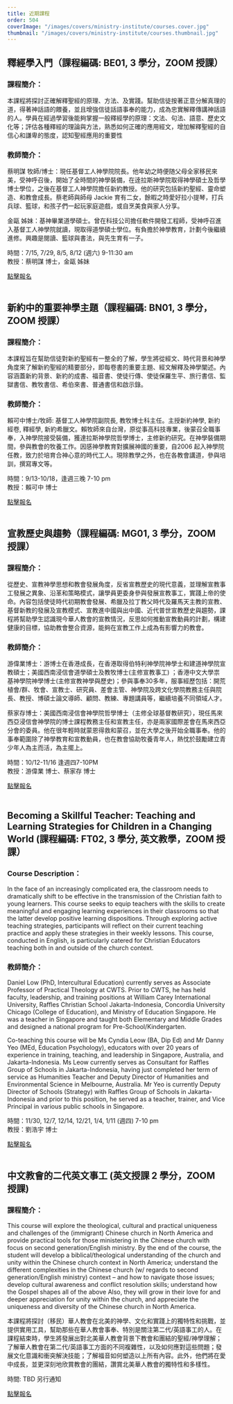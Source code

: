 ```yaml
---
title: 近期課程
order: 504
coverImage: "/images/covers/ministry-institute/courses.cover.jpg"
thumbnail: "/images/covers/ministry-institute/courses.thumbnail.jpg"
---
```


## 釋經學入門（課程編碼: BE01, 3 學分，ZOOM 授課）

### 課程簡介：

本課程將探討正確解釋聖經的原理、方法、及實踐。幫助信徒按著正意分解真理的道，得著神話語的餵養，並且增強信徒話語事奉的能力，成為忠實解釋傳講神話語的人。學員在經過學習後能夠掌握一般釋經學的原理：文法、句法、語意、歷史文化等；評估各種釋經的理論與方法，熟悉如何正確的應用經文，增加解釋聖經的自信心和謙卑的態度，認知聖經應用的重要性

### 教師簡介：

蔡明謀 牧師/博士：現任基督工人神學院院長。他年幼之時便随父母全家移民來美，受神呼召後，開始了全時間的神學裝備，在逹拉斯神學院取得神學碩士及哲學博士學位，之後在基督工人神學院擔任新約教授。他的研究包括新約聖經、靈命塑造、和教會成長。蔡老師與師母 Jackie 育有二女，餘暇之時愛好拉小提琴，打兵兵球、籃球，和孩子們一起玩家庭遊戲，或自烹美食與家人分享。

金甌 姊妹：基神畢業道學碩士。曾在科技公司擔任軟件開發工程師，受神呼召進入基督工人神學院就讀，現取得道學碩士學位。有負擔於神學教育，計劃今後繼續進修。興趣是閱讀、籃球與書法，與先生育有一子。

時間：7/15, 7/29, 8/5, 8/12 (週六) 9-11:30 am\
教授：蔡明謀 博士，金甌 姊妹

[點擊報名](https://form.jotform.com/231025956231147)
</br>
</br>

## 新約中的重要神學主題（課程編碼: BN01, 3 學分，ZOOM 授課）

### 課程簡介：

本課程旨在幫助信徒對新約聖經有一整全的了解，學生將從經文、時代背景和神學角度來了解新約聖經的精要部分，即每卷書的重要主題、經文解釋及神學闡述。內容涵蓋新約背景、新約的成書、福音書、使徒行傳、使徒保羅生平、旅行書信、監獄書信、教牧書信、希伯來書、普通書信和啟示錄。

### 教師簡介：

賴可中博士/牧師: 基督工人神學院副院長, 教牧博士科主任。主授新約神學, 新約經卷, 釋經學, 新約希臘文。賴牧師來自台灣，原從事高科技專業，後蒙召全職事奉，入神學院接受裝備，獲達拉斯神學院哲學博士，主修新約研究。在神學裝備期間，參與教會的牧養工作。因感神學教育對擴展神國的重要，自2006 起入神學院任教，致力於培育合神心意的時代工人。現除教學之外，也在各教會講道，參與培訓，撰寫專文等。

時間：9/13-10/18，逢週三晚 7-10 pm\
教授：賴可中 博士

[點擊報名](https://form.jotform.com/231025499736159)
</br>
</br>

## 宣教歷史與趨勢（課程編碼: MG01, 3 學分，ZOOM 授課）

### 課程簡介：

從歷史、宣教神學思想和教會發展角度，反省宣教歷史的現代意義，並理解宣教事工發展之異象、沿革和策略模式，讓學員更委身參與發展宣教事工，實踐上帝的使命。內容包括使徒時代初期教會發展、希臘及拉丁教父時代及羅馬天主教的宣教、基督新教的發展及宣教模式、宣教進中國與出中國、近代普世宣教歷史與趨勢，課程將幫助學生認識現今華人教會的宣教情況，反思如何推動宣教動員的計劃，構建健康的目標，協助教會整合資源，能夠在宣教工作上成為有影響力的教會。

### 教師簡介：

游偉業博士：游博士在香港成長，在香港取得伯特利神學院神學士和建道神學院宣教碩士；美國西南浸信會道學碩士及教牧博士(主修宣教事工) ；香港中文大學祟基神學院神學博士(主修宣教神學與歷史)；參與事奉30多年，服事經歷包括：開荒植會/群、牧會、宣教士、研究員、差會主管、神學院及跨文化學院教務主任與院長、教授、博碩士論文導師、顧問、教練、專題講員等，繼續培養不同領域人才。

蔡家存博士：美國西南浸信會神學院哲學博士（主修全球基督教研究），現任馬來西亞浸信會神學院的博士課程教務主任和宣教主任，亦是兩家國際差會在馬來西亞分會的委員。他在很年輕時就蒙恩得救和蒙召，並在大學之後开始全職事奉。他的事奉範圍除了神學教育和宣教動員，也在教會協助牧養青年人，熱忱於鼓勵建立青少年人為主而活，為主擺上。

時間：10/12-11/16  逢週四7-10PM\
教授：游偉業 博士、蔡家存 博士

[點擊報名](https://form.jotform.com/231025444747151)
</br>
</br>

## Becoming a Skillful Teacher: Teaching and Learning Strategies for Children in a Changing World (課程編碼: FT02, 3 學分, 英文教學，ZOOM 授課）

### Course Description：

In the face of an increasingly complicated era, the classroom needs to dramatically shift to be effective in the transmission of the Christian faith to young learners. This course seeks to equip teachers with the skills to create meaningful and engaging learning experiences in their classrooms so that the latter develop positive learning dispositions. Through exploring active teaching strategies, participants will reflect on their current teaching practice and apply these strategies in their weekly lessons. This course, conducted in English, is particularly catered for Christian Educators teaching both in and outside of the church context.

### 教師簡介：

Daniel Low (PhD, Intercultural Education) currently serves as Associate Professor of Practical Theology at CWTS. Prior to CWTS, he has held faculty, leadership, and training positions at William Carey International University, Raffles Christian School Jakarta-Indonesia, Concordia University Chicago (College of Education), and Ministry of Education Singapore. He was a teacher in Singapore and taught both Elementary and Middle Grades and designed a national program for Pre-School/Kindergarten.

Co-teaching this course will be Ms Cyndia Leow (BA, Dip Ed) and Mr Danny Yeo (MEd, Education Psychology), educators with over 20 years of experience in training, teaching, and leadership in Singapore, Australia, and Jakarta-Indonesia. Ms Leow currently serves as Consultant for Raffles Group of Schools in Jakarta-Indonesia, having just completed her term of service as Humanities Teacher and Deputy Director of Humanities and Environmental Science in Melbourne, Australia. Mr Yeo is currently Deputy Director of Schools (Strategy) with Raffles Group of Schools in Jakarta-Indonesia and prior to this position, he served as a teacher, trainer, and Vice Principal in various public schools in Singapore.

時間：11/30, 12/7, 12/14, 12/21, 1/4, 1/11 (週四) 7-10 pm\
教授：劉浩宇 博士

[點擊報名](https://form.jotform.com/231025627572150)
</br>
</br>

## 中文教會的二代英文事工 (英文授課 2 學分，ZOOM 授課)

### 課程簡介：

This course will explore the theological, cultural and practical uniqueness and challenges of the (immigrant) Chinese church in North America and provide practical tools for those ministering in the Chinese church with focus on second generation/English ministry. By the end of the course, the student will develop a biblical/theological understanding of the church and unity within the Chinese church context in North America; understand the different complexities in the Chinese church (w/ regards to second generation/English ministry) context – and how to navigate those issues; develop cultural awareness and conflict resolution skills; understand how the Gospel shapes all of the above Also, they will grow in their love for and deeper appreciation for unity within the church, and appreciate the uniqueness and diversity of the Chinese church in North America.

本課程將探討（移民）華人教會在北美的神學、文化和實踐上的獨特性和挑戰，並提供實用工具，幫助那些在華人教會事奉、特別是關注第二代/英語事工的人。在課程結束時，學生將發展出對北美華人教會背景下教會和團結的聖經/神學理解；了解華人教會在第二代/英語事工方面的不同複雜性，以及如何應對這些問題；發展文化意識和衝突解決技能；了解福音如何塑造以上所有內容。此外，他們將在愛中成長，並更深刻地欣賞教會的團結，讚賞北美華人教會的獨特性和多樣性。

時間: TBD 另行通知

[點擊報名](https://form.jotform.com/213326566245153)
